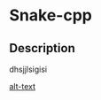 # Snake-cpp

## Description
dhsjjlsigisi

[alt-text](https://github.com/Sanchit-sk/Snake-cpp/blob/main/2021-02-11%20(10).png)

